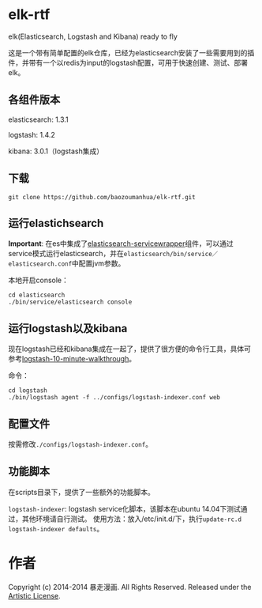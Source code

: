 elk-rtf
=======

elk(Elasticsearch, Logstash and Kibana) ready to fly

这是一个带有简单配置的elk仓库，已经为elasticsearch安装了一些需要用到的插件，并带有一个以redis为input的logstash配置，可用于快速创建、测试、部署elk。


各组件版本
--------
elasticsearch: 1.3.1

logstash: 1.4.2

kibana: 3.0.1（logstash集成）

下载
---
	git clone https://github.com/baozoumanhua/elk-rtf.git
	

运行elastichsearch
-----------------
**Important**: 在es中集成了[elasticsearch-servicewrapper](https://github.com/elasticsearch/elasticsearch-servicewrapper)组件，可以通过service模式运行elasticsearch，并在`elasticsearch/bin/service／elasticsearch.conf`中配置jvm参数。

本地开启console：

	cd elasticsearch
	./bin/service/elasticsearch console
	
运行logstash以及kibana
---------------------
现在logstash已经和kibana集成在一起了，提供了很方便的命令行工具，具体可参考[logstash-10-minute-walkthrough](http://logstash.net/docs/1.4.2/tutorials/10-minute-walkthrough/)。

命令：

	cd logstash
	./bin/logstash agent -f ../configs/logstash-indexer.conf web

配置文件
------
按需修改`./configs/logstash-indexer.conf`。

功能脚本
-------
在scripts目录下，提供了一些额外的功能脚本。

`logstash-indexer`: logstash service化脚本，该脚本在ubuntu 14.04下测试通过，其他环境请自行测试。
使用方法：放入/etc/init.d/下，执行`update-rc.d logstash-indexer defaults`。

作者
====
Copyright (c) 2014-2014 暴走漫画.  All Rights Reserved.
Released under the [Artistic License](http://www.opensource.org/licenses/artistic-license-2.0.php).